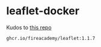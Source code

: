 # leaflet-docker

Kudos to [this repo](https://github.com/Chia-Network/chia-docker)

```
ghcr.io/fireacademy/leaflet:1.1.7
```
